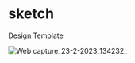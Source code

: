 # sketch

Design Template

![Web capture_23-2-2023_134232_](https://user-images.githubusercontent.com/87358709/220853597-3ee8a029-7033-4510-8478-0c6619403aae.jpeg)
